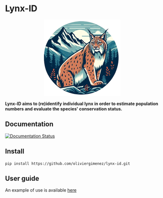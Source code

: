 # Lynx-ID
<p align="center">
    <img width="250" height="250" src="https://raw.githubusercontent.com/oliviergimenez/lynx-id/refs/heads/main/lynx_id/resources/images/lynx_id-logo.png" alt="Lynx-ID logo">
</p>

**Lynx-ID aims to (re)identify individual lynx in order to estimate population numbers and evaluate the species' conservation status.**

## Documentation
<a href="https://lynx-id.readthedocs.io/?badge=latest"><img alt="Documentation Status" src="https://readthedocs.org/projects/lynx-id/badge/?version=latest"></a>

## Install
`pip install https://github.com/oliviergimenez/lynx-id.git`

## User guide
An example of use is available [here](tests/notebooks/dataset_inference.ipynb)

